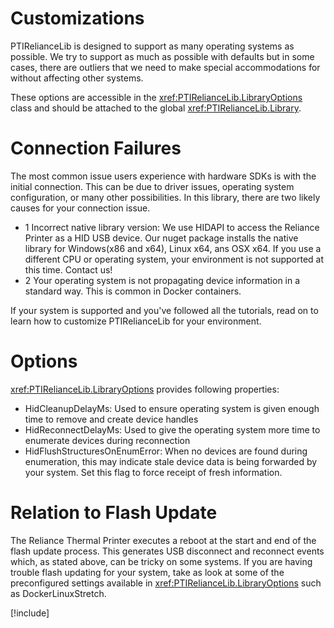 # Customizations

PTIRelianceLib is designed to support as many operating systems as possible. We try to support as much as possible with defaults but in some cases, there are outliers that we need to make special accommodations for without affecting other systems.

These options are accessible in the <xref:PTIRelianceLib.LibraryOptions> class and should be attached to the global <xref:PTIRelianceLib.Library>.

# Connection Failures
The most common issue users experience with hardware SDKs is with the initial connection. This can be due to driver issues, operating system configuration, or many other possibilities. In this library, there are two likely causes for your connection issue.

- 1 Incorrect native library version: We use HIDAPI to access the Reliance Printer as a HID USB device. Our nuget package installs the native library for Windows(x86 and x64), Linux x64, ans OSX x64. If you use a different CPU or operating system, your environment is not supported at this time. Contact us!
- 2 Your operating system is not propagating device information in a standard way. This is common in Docker containers.

If your system is supported and you've followed all the tutorials, read on to learn how to customize PTIRelianceLib for your environment.

# Options

<xref:PTIRelianceLib.LibraryOptions> provides following properties:

- HidCleanupDelayMs: Used to ensure operating system is given enough time to remove and create device handles
- HidReconnectDelayMs: Used to give the operating system more time to enumerate devices during reconnection
- HidFlushStructuresOnEnumError: When no devices are found during enumeration, this may indicate stale device data is being forwarded by your system. Set this flag to force receipt of fresh information.

# Relation to Flash Update
The Reliance Thermal Printer executes a reboot at the start and end of the flash update process. This generates USB disconnect and reconnect events which, as stated above, can be tricky on some systems. If you are having trouble flash updating for your system, take as look at some of the preconfigured settings available in <xref:PTIRelianceLib.LibraryOptions> such as DockerLinuxStretch.

[!include[<Exceptions>](<exceptions.md>)]